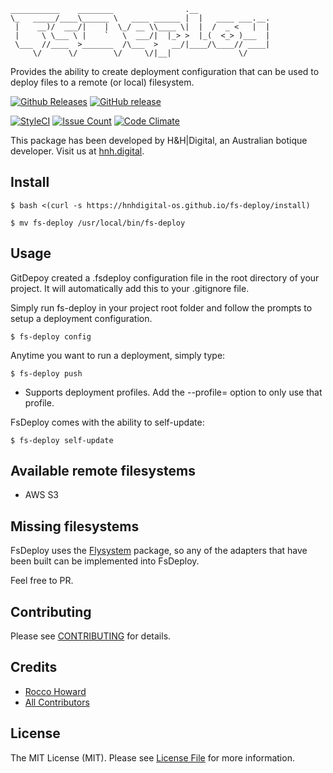 ```
___________    ________                .__                
\_   _____/____\______ \   ____ ______ |  |   ____ ___.__.
 |    __)/  ___/|    |  \_/ __ \\____ \|  |  /  _ <   |  |
 |     \ \___ \ |    `   \  ___/|  |_> >  |_(  <_> )___  |
 \___  //____  >_______  /\___  >   __/|____/\____// ____|
     \/      \/        \/     \/|__|               \/     

```
Provides the ability to create deployment configuration that can be used to deploy files to a remote (or local) filesystem.

[![Github Releases](https://img.shields.io/github/downloads/hnhdigital-os/fs-deploy/latest/total.svg)](https://github.com/hnhdigital-os/fs-deploy) [![GitHub release](https://img.shields.io/github/release/hnhdigital-os/fs-deploy.svg)]()

[![StyleCI](https://styleci.io/repos/96600391/shield?branch=master)](https://styleci.io/repos/96600391) [![Issue Count](https://codeclimate.com/github/hnhdigital-os/fs-deploy/badges/issue_count.svg)](https://codeclimate.com/github/hnhdigital-os/fs-deploy) [![Code Climate](https://codeclimate.com/github/hnhdigital-os/fs-deploy/badges/gpa.svg)](https://codeclimate.com/github/hnhdigital-os/fs-deploy) 

This package has been developed by H&H|Digital, an Australian botique developer. Visit us at [hnh.digital](http://hnh.digital).


## Install

`$ bash <(curl -s https://hnhdigital-os.github.io/fs-deploy/install)`

`$ mv fs-deploy /usr/local/bin/fs-deploy`

## Usage

GitDepoy created a .fsdeploy configuration file in the root directory of your project. It will automatically add this to your .gitignore file.

Simply run fs-deploy in your project root folder and follow the prompts to setup a deployment configuration.

`$ fs-deploy config`

Anytime you want to run a deployment, simply type:

`$ fs-deploy push`

* Supports deployment profiles. Add the --profile= option to only use that profile.

FsDeploy comes with the ability to self-update:

`$ fs-deploy self-update`

## Available remote filesystems

* AWS S3

## Missing filesystems

FsDeploy uses the [Flysystem](https://github.com/thephpleague?utf8=✓&q=flysystem) package, so any of the adapters that have been built can be implemented into FsDeploy.

Feel free to PR.

## Contributing

Please see [CONTRIBUTING](https://github.com/hnhdigital-os/fs-deploy/blob/master/CONTRIBUTING.md) for details.

## Credits

* [Rocco Howard](https://github.com/RoccoHoward)
* [All Contributors](https://github.com/hnhdigital-os/fs-deploy/contributors)

## License

The MIT License (MIT). Please see [License File](https://github.com/hnhdigital-os/fs-deploy/blob/master/LICENSE) for more information.
